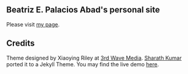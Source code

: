 ## Beatriz E. Palacios Abad's personal site

Please visit [my page](https://bepalaciosa.github.io/bepa/).
## Credits

Theme designed by Xiaoying Riley at [3rd Wave Media](http://themes.3rdwavemedia.com/).
[Sharath Kumar](https://github.com/sharu725) ported it to a Jekyll Theme.
You may find the live demo [here](https://webjeda.com/online-cv/).
